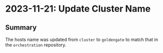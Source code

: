 # 2023-11-21: Update Cluster Name

## Summary

The hosts name was updated from `cluster` to `goldengate` to match that in the `orchestration` repository.
